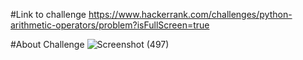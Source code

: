 #Link to challenge
https://www.hackerrank.com/challenges/python-arithmetic-operators/problem?isFullScreen=true

#About Challenge
![Screenshot (497)](https://github.com/maddydevgits/python-daily-challenges/assets/94093174/afc4d4f8-e2e1-4224-91bc-3afce0fa13a5)
